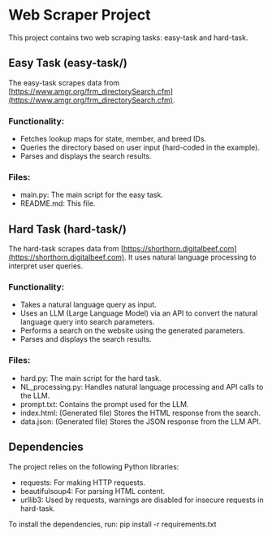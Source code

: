# Web Scraper Project

This project contains two web scraping tasks: easy-task and hard-task.

## Easy Task (easy-task/)

The easy-task scrapes data from [https://www.amgr.org/frm_directorySearch.cfm](https://www.amgr.org/frm_directorySearch.cfm).

### Functionality:
- Fetches lookup maps for state, member, and breed IDs.
- Queries the directory based on user input (hard-coded in the example).
- Parses and displays the search results.

### Files:
- main.py: The main script for the easy task.
- README.md: This file.

## Hard Task (hard-task/)

The hard-task scrapes data from [https://shorthorn.digitalbeef.com](https://shorthorn.digitalbeef.com). It uses natural language processing to interpret user queries.

### Functionality:
- Takes a natural language query as input.
- Uses an LLM (Large Language Model) via an API to convert the natural language query into search parameters.
- Performs a search on the website using the generated parameters.
- Parses and displays the search results.

### Files:
- hard.py: The main script for the hard task.
- NL_processing.py: Handles natural language processing and API calls to the LLM.
- prompt.txt: Contains the prompt used for the LLM.
- index.html:  (Generated file) Stores the HTML response from the search.
- data.json: (Generated file) Stores the JSON response from the LLM API.


## Dependencies

The project relies on the following Python libraries:

- requests: For making HTTP requests.
- beautifulsoup4: For parsing HTML content.
- urllib3: Used by requests, warnings are disabled for insecure requests in hard-task.


To install the dependencies, run:
pip install -r requirements.txt